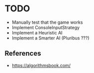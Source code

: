 # TODO

- Manually test that the game works
- Implement ConsoleInputStrategy
- Implement a Heuristic AI
- Implement a Smarter AI (Pluribus ???)

## References

- https://algorithmsbook.com/